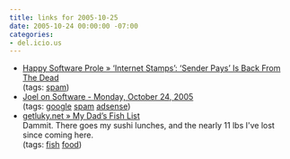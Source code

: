 ```yaml
---
title: links for 2005-10-25
date: 2005-10-24 00:00:00 -07:00
categories:
- del.icio.us
---
```


<ul class="delicious">
	<li>
		<div class="delicious-link"><a href="http://taint.org/2005/10/22/052231a.html">Happy Software Prole » ‘Internet Stamps’: ‘Sender Pays’ Is Back From The Dead</a></div>
		<div class="delicious-tags">(tags: <a href="http://del.icio.us/torrez/spam">spam</a>)</div>
	</li>
	<li>
		<div class="delicious-link"><a href="http://www.joelonsoftware.com/items/2005/10/24.html">Joel on Software - Monday, October 24, 2005</a></div>
		<div class="delicious-tags">(tags: <a href="http://del.icio.us/torrez/google">google</a> <a href="http://del.icio.us/torrez/spam">spam</a> <a href="http://del.icio.us/torrez/adsense">adsense</a>)</div>
	</li>
	<li>
		<div class="delicious-link"><a href="http://getluky.net/2005/10/09/my-dads-fish-list/">getluky.net » My Dad’s Fish List</a></div>
		<div class="delicious-extended">Dammit. There goes my sushi lunches, and the nearly 11 lbs I've lost since coming here.</div>
		<div class="delicious-tags">(tags: <a href="http://del.icio.us/torrez/fish">fish</a> <a href="http://del.icio.us/torrez/food">food</a>)</div>
	</li>
</ul>
